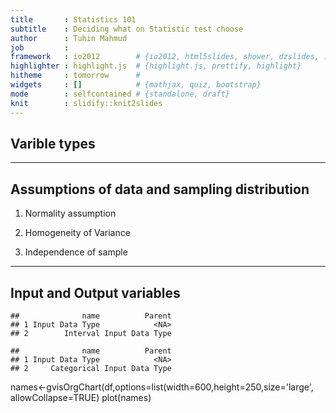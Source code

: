 ```yaml
---
title       : Statistics 101
subtitle    : Deciding what on Statistic test choose
author      : Tuhin Mahmud
job         : 
framework   : io2012        # {io2012, html5slides, shower, dzslides, ...}
highlighter : highlight.js  # {highlight.js, prettify, highlight}
hitheme     : tomorrow      # 
widgets     : []            # {mathjax, quiz, bootstrap}
mode        : selfcontained # {standalone, draft}
knit        : slidify::knit2slides
--- 
```


## Varible types


--- 

## Assumptions of data and sampling distribution

1. Normality assumption

2. Homogeneity of Variance 

3. Independence of sample

---

## Input and Output variables


```
##              name          Parent
## 1 Input Data Type            <NA>
## 2        Interval Input Data Type
```

```
##              name          Parent
## 1 Input Data Type            <NA>
## 2     Categorical Input Data Type
```
names<-gvisOrgChart(df,options=list(width=600,height=250,size='large', allowCollapse=TRUE)
plot(names)
